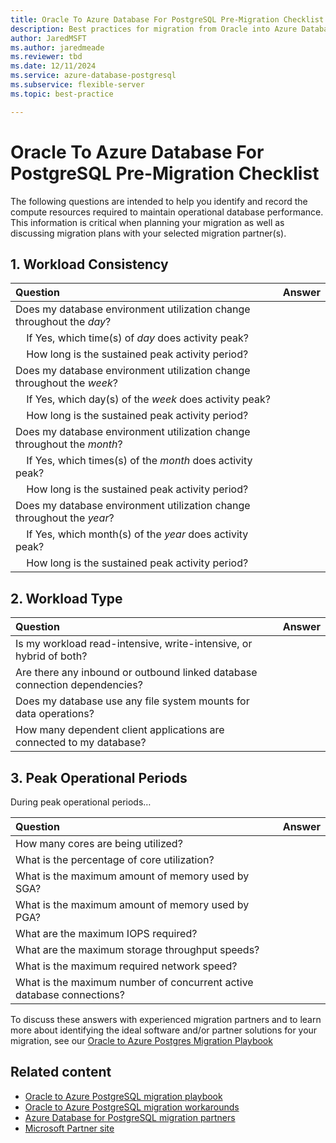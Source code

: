 ```yaml
---
title: Oracle To Azure Database For PostgreSQL Pre-Migration Checklist
description: Best practices for migration from Oracle into Azure Database for PostgreSQL.
author: JaredMSFT
ms.author: jaredmeade
ms.reviewer: tbd
ms.date: 12/11/2024
ms.service: azure-database-postgresql
ms.subservice: flexible-server
ms.topic: best-practice

---
```


# Oracle To Azure Database For PostgreSQL Pre-Migration Checklist

The following questions are intended to help you identify and record the compute resources required to maintain operational database performance. This information is critical when planning your migration as well as discussing migration plans with your selected migration partner(s).

## 1. Workload Consistency

| Question | Answer |
| :------------------- | :--- |
| Does my database environment utilization change throughout the *day*? | &nbsp; |
| &nbsp; &nbsp; If Yes, which time(s) of *day* does activity peak? | &nbsp; |
| &nbsp; &nbsp; How long is the sustained peak activity period? | &nbsp; |
| Does my database environment utilization change throughout the *week*? | &nbsp; |
| &nbsp; &nbsp; If Yes, which day(s) of the *week* does activity peak? | &nbsp; |
| &nbsp; &nbsp; How long is the sustained peak activity period? | &nbsp; |
| Does my database environment utilization change throughout the *month*? | &nbsp; |
| &nbsp; &nbsp; If Yes, which times(s) of the *month* does activity peak? | &nbsp; |
| &nbsp; &nbsp; How long is the sustained peak activity period? | &nbsp; |
| Does my database environment utilization change throughout the *year*? | &nbsp; |
| &nbsp; &nbsp; If Yes, which month(s) of the *year* does activity peak? | &nbsp; |
| &nbsp; &nbsp; How long is the sustained peak activity period? | &nbsp; |

## 2. Workload Type

| Question | Answer |
| :-------------------| :--- |
| Is my workload read-intensive, write-intensive, or hybrid of both? | &nbsp; |
| Are there any inbound or outbound linked database connection dependencies? | &nbsp; |
| Does my database use any file system mounts for data operations? | &nbsp; |
| How many dependent client applications are connected to my database? | &nbsp; |

## 3. Peak Operational Periods
During peak operational periods…

| Question | Answer |
| :------------------- | :--- |
| How many cores are being utilized? | &nbsp; |
| What is the percentage of core utilization? | &nbsp; |
| What is the maximum amount of memory used by SGA? | &nbsp; |
| What is the maximum amount of memory used by PGA? |&nbsp; |
| What are the maximum IOPS required? | &nbsp; |
| What are the maximum storage throughput speeds? | &nbsp; |
| What is the maximum required network speed? | &nbsp;|
| What is the maximum number of concurrent active database connections? | &nbsp; |

To discuss these answers with experienced migration partners and to learn more about identifying the ideal software and/or partner solutions for your migration, see our [Oracle to Azure Postgres Migration Playbook](/articles/postgresql/migrate/oracle-migration-playbook.md)

## Related content

 - [Oracle to Azure PostgreSQL migration playbook](/articles/postgresql/migrate/oracle-migration-playbook.md)
 - [Oracle to Azure PostgreSQL migration workarounds](https://github.com/Microsoft/DataMigrationTeam/blob/master/Whitepapers/Oracle%20to%20Azure%20Database%20for%20PostgreSQL%20Migration%20Workarounds.pdf)
 - [Azure Database for PostgreSQL migration partners](../migrate/partners-migration-postgresql.md)
 - [Microsoft Partner site](https://partner.microsoft.com)